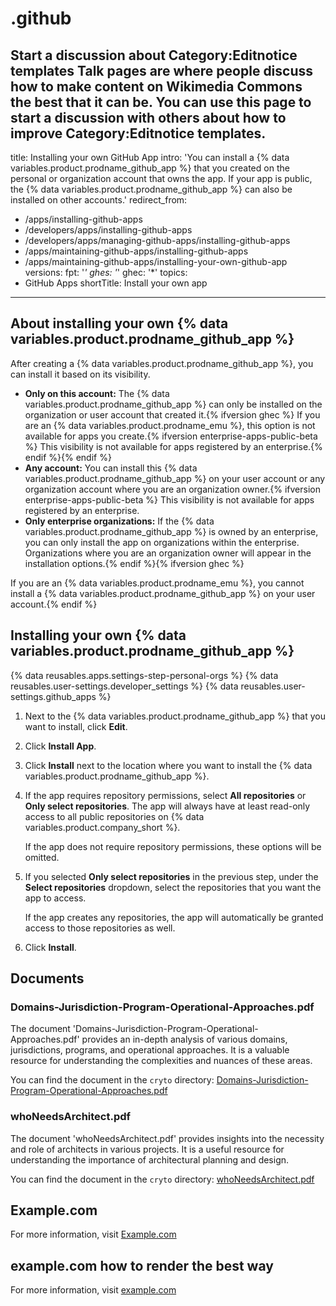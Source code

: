 # .github
Start a discussion about Category:Editnotice templates Talk pages are where people discuss how to make content on Wikimedia Commons the best that it can be. You can use this page to start a discussion with others about how to improve Category:Editnotice templates.
---
title: Installing your own GitHub App
intro: 'You can install a {% data variables.product.prodname_github_app %} that you created on the personal or organization account that owns the app. If your app is public, the {% data variables.product.prodname_github_app %} can also be installed on other accounts.'
redirect_from:
  - /apps/installing-github-apps
  - /developers/apps/installing-github-apps
  - /developers/apps/managing-github-apps/installing-github-apps
  - /apps/maintaining-github-apps/installing-github-apps
  - /apps/maintaining-github-apps/installing-your-own-github-app
versions:
  fpt: '*'
  ghes: '*'
  ghec: '*'
topics:
  - GitHub Apps
shortTitle: Install your own app
---

## About installing your own {% data variables.product.prodname_github_app %}

After creating a {% data variables.product.prodname_github_app %}, you can install it based on its visibility.

* **Only on this account:** The {% data variables.product.prodname_github_app %} can only be installed on the organization or user account that created it.{% ifversion ghec %} If you are an {% data variables.product.prodname_emu %}, this option is not available for apps you create.{% ifversion enterprise-apps-public-beta %} This visibility is not available for apps registered by an enterprise.{% endif %}{% endif %}
* **Any account:** You can install this {% data variables.product.prodname_github_app %} on your user account or any organization account where you are an organization owner.{% ifversion enterprise-apps-public-beta %} This visibility is not available for apps registered by an enterprise.
* **Only enterprise organizations:** If the {% data variables.product.prodname_github_app %} is owned by an enterprise, you can only install the app on organizations within the enterprise. Organizations where you are an organization owner will appear in the installation options.{% endif %}{% ifversion ghec %}

If you are an {% data variables.product.prodname_emu %}, you cannot install a {% data variables.product.prodname_github_app %} on your user account.{% endif %}

## Installing your own {% data variables.product.prodname_github_app %}

{% data reusables.apps.settings-step-personal-orgs %}
{% data reusables.user-settings.developer_settings %}
{% data reusables.user-settings.github_apps %}
1. Next to the {% data variables.product.prodname_github_app %} that you want to install, click **Edit**.
1. Click **Install App**.
1. Click **Install** next to the location where you want to install the {% data variables.product.prodname_github_app %}.
1. If the app requires repository permissions, select **All repositories** or **Only select repositories**. The app will always have at least read-only access to all public repositories on {% data variables.product.company_short %}.

   If the app does not require repository permissions, these options will be omitted.
1. If you selected **Only select repositories** in the previous step, under the **Select repositories** dropdown, select the repositories that you want the app to access.

   If the app creates any repositories, the app will automatically be granted access to those repositories as well.
1. Click **Install**.

## Documents

### Domains-Jurisdiction-Program-Operational-Approaches.pdf

The document 'Domains-Jurisdiction-Program-Operational-Approaches.pdf' provides an in-depth analysis of various domains, jurisdictions, programs, and operational approaches. It is a valuable resource for understanding the complexities and nuances of these areas.

You can find the document in the `cryto` directory: [Domains-Jurisdiction-Program-Operational-Approaches.pdf](cryto/Domains-Jurisdiction-Program-Operational-Approaches.pdf)

### whoNeedsArchitect.pdf

The document 'whoNeedsArchitect.pdf' provides insights into the necessity and role of architects in various projects. It is a useful resource for understanding the importance of architectural planning and design.

You can find the document in the `cryto` directory: [whoNeedsArchitect.pdf](cryto/whoNeedsArchitect.pdf)

## Example.com

For more information, visit [Example.com](https://www.example.com)

## example.com how to render the best way

For more information, visit [example.com](https://www.example.com)
